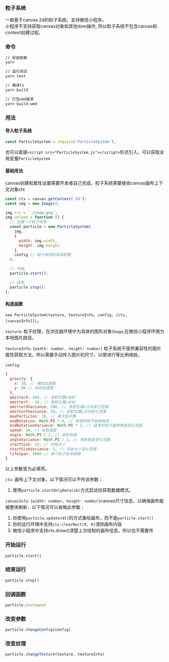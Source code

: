 ### 粒子系统
一款基于canvas 2d的粒子系统，支持微信小程序。  
小程序不支持获取canvas对象和其他dom操作, 所以粒子系统不包含canvas和context创建过程。

### 命令
```bash
// 安装依赖
yarn

// 运行测试
yarn test

// 编译ts
yarn build

// 打包umd版本
yarn build:umd
```
### 用法
#### 导入粒子系统
```js
const ParticleSystem = require('ParticleSystem');
```
也可以直接`<script src="ParticleSystem.js"></script>`形式引入，可以获取全局变量`ParticleSystem`


#### 基础用法
canvas创建和属性设置需要开发者自己完成，粒子系统需要接收canvas画布上下文对象ctx

```js
const ctx = canvas.getContext('2d');
const img = new Image();

img.src = './snow.png';
img.onload = function () {
  // 创建一个粒子系统
  const particle = new ParticleSystem(
    img,
    {
      width: img.width,
      height: img.height
    },
    config // 粒子系统的具体配置
  );

  // 开始
  particle.start();

  // 结束
  particle.stop();
};
```
#### 构造函数

`new ParticleSystem(texture, textureInfo, config, [ctx, [canvasInfo]])`。 

`texture`: 粒子纹理，在浏览器环境中为具体的图形对象`Image`,在微信小程序环境为本地图片路径。 

`textureInfo`: `{width: number, height: number}` 粒子系统不提供兼容性的图片属性获取方法，所以需要手动传入图片的尺寸，以便进行等比例缩放。 

`config`:
```js
{
  gravity: {
    x: 10, // 横向加速度
    y: 80 // 纵向加速度
  },
  emitterX: 200, // 发射位置x坐标
  emitterY: -10, // 发射位置y坐标
  emitterXVariance: 200, // 发射位置x方向变化范围
  emitterYVariance: 10, // 发射位置y方向变化范围
  maxParticles: 10, // 最大粒子数
  endRotation: Math.PI * 4, // 结束时粒子旋转角度
  endRotationVariance: Math.PI * 2, // 结束时粒子旋转角度变化范围
  speed: 50, // 发射速度
  angle: Math.PI / 2, // 发射角度
  angleVariance: Math.PI / 2, // 发射角度变化范围
  startSize: 15, // 开始大小
  startSizeVariance: 5, // 开始大小变化范围
  lifespan: 5000 // 单个粒子生命周期
}
```
以上参数皆为必填项。 

`ctx`: 画布上下文对象，以下情况可以不传该参数：
1. 使用`particle.startOnlyData(cb)`方式启动仅获取数据模式。

`canvasInfo`: `{width: number, height: number}`canvas尺寸信息，以确保画布能被整体刷新，以下情况可以省略此参数：
1. 你使用`particle.update(dt)`的方式重绘画布，而不是`particle.start()`
2. 你的运行环境中支持`ctx.clearRect(0, 0)`清除画布内容
3. 微信小程序中支持ctx.draw()清楚上次绘制的画布信息，所以也不需要传

### 开始运行
```js
particle.start()
```

### 结束运行
```js
particle.stop()
```

### 回调函数
```js
particle.onstopped
```

### 改变参数
```js
particle.changeConfig(config)
```

### 改变纹理
```js
particle.changeTexture(texture, textureInfo)
```
